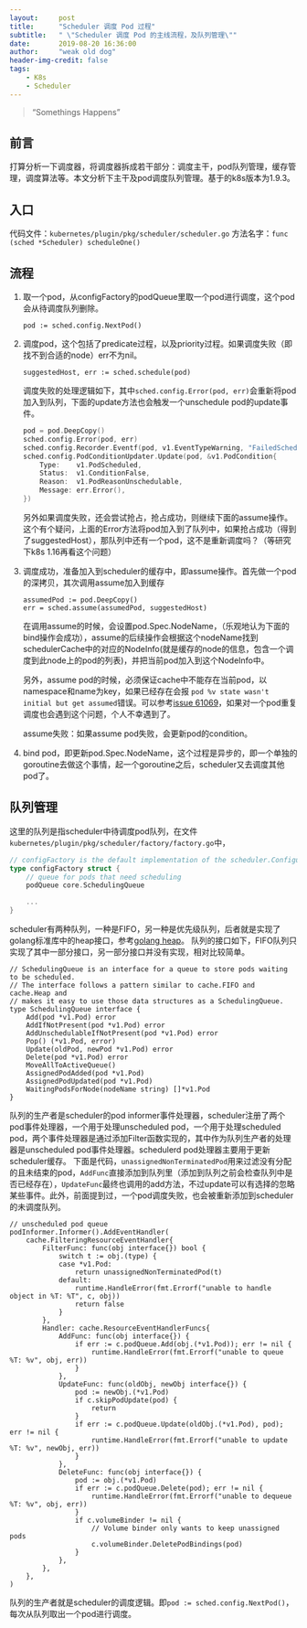 ```yaml
---
layout:     post
title:      "Scheduler 调度 Pod 过程"
subtitle:   " \"Scheduler 调度 Pod 的主线流程，及队列管理\""
date:       2019-08-20 16:36:00
author:     "weak old dog"
header-img-credit: false
tags:
    - K8s
    - Scheduler
---
```


> “Somethings Happens”

## 前言

打算分析一下调度器，将调度器拆成若干部分：调度主干，pod队列管理，缓存管理，调度算法等。本文分析下主干及pod调度队列管理。基于的k8s版本为1.9.3。

## 入口

代码文件：`kubernetes/plugin/pkg/scheduler/scheduler.go`
方法名字：`func (sched *Scheduler) scheduleOne()`

## 流程

1. 取一个pod，从configFactory的podQueue里取一个pod进行调度，这个pod会从待调度队列删除。

    `pod := sched.config.NextPod()`

2. 调度pod，这个包括了predicate过程，以及priority过程。如果调度失败（即找不到合适的node）err不为nil。

   `suggestedHost, err := sched.schedule(pod)`

   调度失败的处理逻辑如下，其中`sched.config.Error(pod, err)`会重新将pod加入到队列，下面的update方法也会触发一个unschedule pod的update事件。
   ```go
   pod = pod.DeepCopy()
   sched.config.Error(pod, err)
   sched.config.Recorder.Eventf(pod, v1.EventTypeWarning, "FailedScheduling", "%v", err)
   sched.config.PodConditionUpdater.Update(pod, &v1.PodCondition{
       Type:    v1.PodScheduled,
       Status:  v1.ConditionFalse,
       Reason:  v1.PodReasonUnschedulable,
       Message: err.Error(),
   })
   ```
   另外如果调度失败，还会尝试抢占，抢占成功，则继续下面的assume操作。这个有个疑问，上面的Error方法将pod加入到了队列中，如果抢占成功（得到了suggestedHost），那队列中还有一个pod，这不是重新调度吗？（等研究下k8s 1.16再看这个问题）

3. 调度成功，准备加入到scheduler的缓存中，即assume操作。首先做一个pod的深拷贝，其次调用assume加入到缓存
   ```golang
   assumedPod := pod.DeepCopy()
   err = sched.assume(assumedPod, suggestedHost)
   ```
   在调用assume的时候，会设置pod.Spec.NodeName，（乐观地认为下面的bind操作会成功），assume的后续操作会根据这个nodeName找到schedulerCache中的对应的NodeInfo(就是缓存的node的信息，包含一个调度到此node上的pod的列表)，并把当前pod加入到这个NodeInfo中。

   另外，assume pod的时候，必须保证cache中不能存在当前pod，以namespace和name为key，如果已经存在会报
   `pod %v state wasn't initial but get assumed`错误。可以参考[issue 61069](https://github.com/kubernetes/kubernetes/pull/61069)，如果对一个pod重复调度也会遇到这个问题，个人不幸遇到了。

   assume失败：如果assume pod失败，会更新pod的condition。

4. bind pod，即更新pod.Spec.NodeName，这个过程是异步的，即一个单独的goroutine去做这个事情，起一个goroutine之后，scheduler又去调度其他pod了。


## 队列管理

这里的队列是指scheduler中待调度pod队列，在文件`kubernetes/plugin/pkg/scheduler/factory/factory.go`中，
```go
// configFactory is the default implementation of the scheduler.Configurator interface.
type configFactory struct {
	// queue for pods that need scheduling
    podQueue core.SchedulingQueue

    ...
}
```
scheduler有两种队列，一种是FIFO，另一种是优先级队列，后者就是实现了golang标准库中的heap接口，参考[golang heap](https://golang.org/pkg/container/heap/)。
队列的接口如下，FIFO队列只实现了其中一部分接口，另一部分接口并没有实现，相对比较简单。
```golang
// SchedulingQueue is an interface for a queue to store pods waiting to be scheduled.
// The interface follows a pattern similar to cache.FIFO and cache.Heap and
// makes it easy to use those data structures as a SchedulingQueue.
type SchedulingQueue interface {
	Add(pod *v1.Pod) error
	AddIfNotPresent(pod *v1.Pod) error
	AddUnschedulableIfNotPresent(pod *v1.Pod) error
	Pop() (*v1.Pod, error)
	Update(oldPod, newPod *v1.Pod) error
	Delete(pod *v1.Pod) error
	MoveAllToActiveQueue()
	AssignedPodAdded(pod *v1.Pod)
	AssignedPodUpdated(pod *v1.Pod)
	WaitingPodsForNode(nodeName string) []*v1.Pod
}
```
队列的生产者是scheduler的pod informer事件处理器，scheduler注册了两个pod事件处理器，一个用于处理unscheduled pod，一个用于处理scheduled pod，两个事件处理器是通过添加Filter函数实现的，其中作为队列生产者的处理器是unscheduled pod事件处理器。schedulerd pod处理器主要用于更新scheduler缓存。
下面是代码，`unassignedNonTerminatedPod`用来过滤没有分配的且未结束的pod，`AddFunc`直接添加到队列里（添加到队列之前会检查队列中是否已经存在），`UpdateFunc`最终也调用的add方法，不过update可以有选择的忽略某些事件。此外，前面提到过，一个pod调度失败，也会被重新添加到scheduler的未调度队列。
```golang
// unscheduled pod queue
podInformer.Informer().AddEventHandler(
	cache.FilteringResourceEventHandler{
		FilterFunc: func(obj interface{}) bool {
			switch t := obj.(type) {
			case *v1.Pod:
				return unassignedNonTerminatedPod(t)
			default:
				runtime.HandleError(fmt.Errorf("unable to handle object in %T: %T", c, obj))
				return false
			}
		},
		Handler: cache.ResourceEventHandlerFuncs{
			AddFunc: func(obj interface{}) {
				if err := c.podQueue.Add(obj.(*v1.Pod)); err != nil {
					runtime.HandleError(fmt.Errorf("unable to queue %T: %v", obj, err))
				}
			},
			UpdateFunc: func(oldObj, newObj interface{}) {
				pod := newObj.(*v1.Pod)
				if c.skipPodUpdate(pod) {
					return
				}
				if err := c.podQueue.Update(oldObj.(*v1.Pod), pod); err != nil {
					runtime.HandleError(fmt.Errorf("unable to update %T: %v", newObj, err))
				}
			},
			DeleteFunc: func(obj interface{}) {
				pod := obj.(*v1.Pod)
				if err := c.podQueue.Delete(pod); err != nil {
					runtime.HandleError(fmt.Errorf("unable to dequeue %T: %v", obj, err))
				}
				if c.volumeBinder != nil {
					// Volume binder only wants to keep unassigned pods
					c.volumeBinder.DeletePodBindings(pod)
				}
			},
		},
	},
)
```
队列的生产者就是scheduler的调度逻辑。即`pod := sched.config.NextPod()`，每次从队列取出一个pod进行调度。
